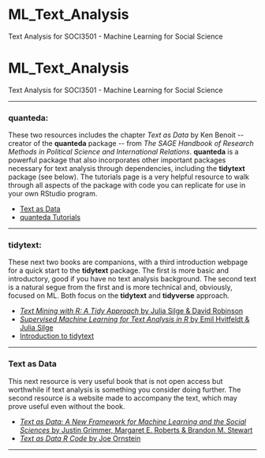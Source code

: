 # ML_Text_Analysis
Text Analysis for SOCI3501 - Machine Learning for Social Science
# ML_Text_Analysis
Text Analysis for SOCI3501 - Machine Learning for Social Science

***

### quanteda:
These two resources includes the chapter *Text as Data* by Ken Benoit -- creator of the **quanteda** package -- from *The SAGE Handbook of Research Methods in Political Science and International Relations*. **quanteda** is a powerful package that also incorporates other important packages necessary for text analysis through dependencies, including the **tidytext** package (see below). The tutorials page is a very helpful resource to walk through all aspects of the package with code you can replicate for use in your own RStudio program. 

* [Text as Data](https://methods.sagepub.com/book/research-methods-in-political-science-and-international-relations/i4365.xml)
* [quanteda Tutorials](https://tutorials.quanteda.io)

***

### tidytext:

These next two books are companions, with a third introduction webpage for a quick start to the **tidytext** package. The first is more basic and introductory, good if you have no text analysis background. The second text is a natural segue from the first and is more technical and, obviously, focused on ML. Both focus on the **tidytext** and **tidyverse** approach. 

* [*Text Mining with R: A Tidy Approach* by Julia Silge & David Robinson](https://www.tidytextmining.com)
* [*Supervised Machine Learning for Text Analysis in R* by Emil Hvitfeldt & Julia Silge](https://smltar.com) 
* [Introduction to tidytext](https://cran.r-project.org/web/packages/tidytext/vignettes/tidytext.html)

***

### Text as Data 
This next resource is very useful book that is not open access but worthwhile if text analysis is something you consider doing further. The second resource is a website made to accompany the text, which may prove useful even without the book.

* [*Text as Data: A New Framework for Machine Learning and the Social Sciences* by Justin Grimmer, Margaret E. Roberts & Brandon M. Stewart](https://press.princeton.edu/books/hardcover/9780691207544/text-as-data)
* [*Text as Data R Code* by Joe Ornstein](https://joeornstein.github.io/text-as-data/)

***
